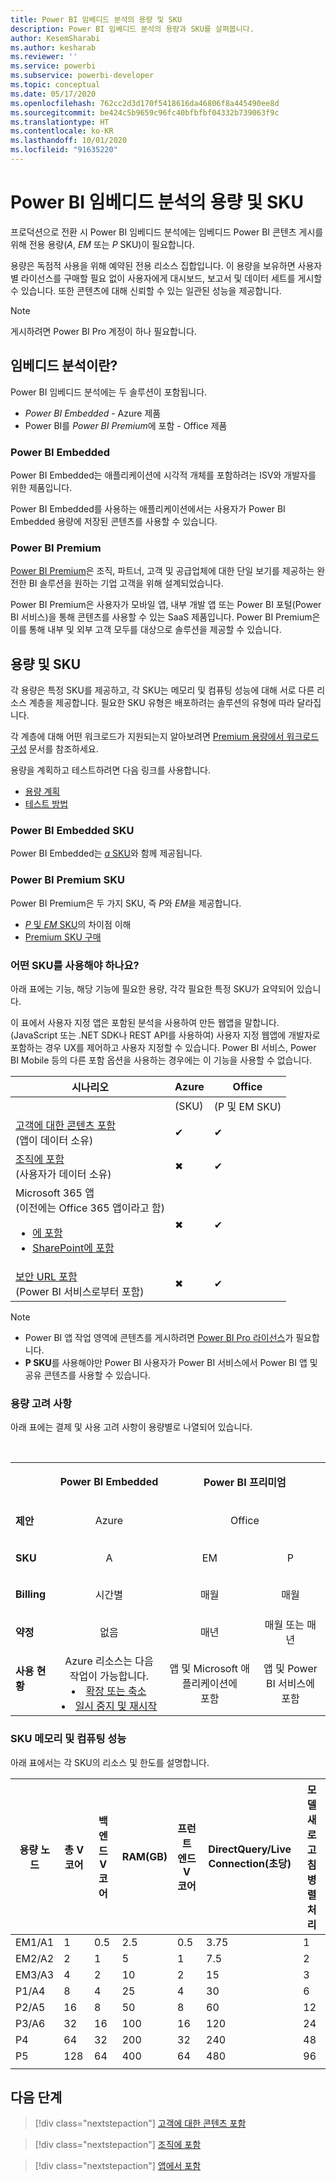```yaml
---
title: Power BI 임베디드 분석의 용량 및 SKU
description: Power BI 임베디드 분석의 용량과 SKU를 살펴봅니다.
author: KesemSharabi
ms.author: kesharab
ms.reviewer: ''
ms.service: powerbi
ms.subservice: powerbi-developer
ms.topic: conceptual
ms.date: 05/17/2020
ms.openlocfilehash: 762cc2d3d170f5418616da46806f8a445490ee8d
ms.sourcegitcommit: be424c5b9659c96fc40bfbfbf04332b739063f9c
ms.translationtype: HT
ms.contentlocale: ko-KR
ms.lasthandoff: 10/01/2020
ms.locfileid: "91635220"
---
```

# <a name="capacity-and-skus-in-power-bi-embedded-analytics"></a>Power BI 임베디드 분석의 용량 및 SKU

프로덕션으로 전환 시 Power BI 임베디드 분석에는 임베디드 Power BI 콘텐츠 게시를 위해 전용 용량(*A*, *EM* 또는 *P* SKU)이 필요합니다.

용량은 독점적 사용을 위해 예약된 전용 리소스 집합입니다. 이 용량을 보유하면 사용자별 라이선스를 구매할 필요 없이 사용자에게 대시보드, 보고서 및 데이터 세트를 게시할 수 있습니다. 또한 콘텐츠에 대해 신뢰할 수 있는 일관된 성능을 제공합니다.

>[!NOTE]
>게시하려면 Power BI Pro 계정이 하나 필요합니다.

## <a name="what-is-embedded-analytics"></a>임베디드 분석이란?

Power BI 임베디드 분석에는 두 솔루션이 포함됩니다.
* *Power BI Embedded*  - Azure 제품
* Power BI를 *Power BI Premium*에 포함  - Office 제품

### <a name="power-bi-embedded"></a>Power BI Embedded

Power BI Embedded는 애플리케이션에 시각적 개체를 포함하려는 ISV와 개발자를 위한 제품입니다.

Power BI Embedded를 사용하는 애플리케이션에서는 사용자가 Power BI Embedded 용량에 저장된 콘텐츠를 사용할 수 있습니다.

### <a name="power-bi-premium"></a>Power BI Premium

[Power BI Premium](../../admin/service-premium-what-is.md)은 조직, 파트너, 고객 및 공급업체에 대한 단일 보기를 제공하는 완전한 BI 솔루션을 원하는 기업 고객을 위해 설계되었습니다.

Power BI Premium은 사용자가 모바일 앱, 내부 개발 앱 또는 Power BI 포털(Power BI 서비스)을 통해 콘텐츠를 사용할 수 있는 SaaS 제품입니다. Power BI Premium은 이를 통해 내부 및 외부 고객 모두를 대상으로 솔루션을 제공할 수 있습니다.

## <a name="capacity-and-skus"></a>용량 및 SKU

각 용량은 특정 SKU를 제공하고, 각 SKU는 메모리 및 컴퓨팅 성능에 대해 서로 다른 리소스 계층을 제공합니다. 필요한 SKU 유형은 배포하려는 솔루션의 유형에 따라 달라집니다.

각 계층에 대해 어떤 워크로드가 지원되는지 알아보려면 [Premium 용량에서 워크로드 구성](../../admin/service-admin-premium-workloads.md) 문서를 참조하세요.

용량을 계획하고 테스트하려면 다음 링크를 사용합니다.
* [용량 계획](embedded-capacity-planning.md)
* [테스트 방법](../../admin/service-premium-capacity-optimize.md#testing-approaches)

### <a name="power-bi-embedded-skus"></a>Power BI Embedded SKU

Power BI Embedded는 [*a* SKU](../../admin/service-admin-premium-purchase.md#purchase-a-skus-for-testing-and-other-scenarios)와 함께 제공됩니다.

### <a name="power-bi-premium-skus"></a>Power BI Premium SKU

Power BI Premium은 두 가지 SKU, 즉 *P*와 *EM*을 제공합니다.
* [*P* 및 *EM* SKU](../../admin/service-premium-what-is.md#subscriptions-and-licensing)의 차이점 이해
* [Premium SKU 구매](../../admin/service-admin-premium-purchase.md)

### <a name="which-sku-should-i-use"></a>어떤 SKU를 사용해야 하나요?

아래 표에는 기능, 해당 기능에 필요한 용량, 각각 필요한 특정 SKU가 요약되어 있습니다.

이 표에서 사용자 지정 앱은 포함된 분석을 사용하여 만든 웹앱을 말합니다. (JavaScript 또는 .NET SDK나 REST API를 사용하여) 사용자 지정 웹앱에 개발자로 포함하는 경우 UX를 제어하고 사용자 지정할 수 있습니다. Power BI 서비스, Power BI Mobile 등의 다른 포함 옵션을 사용하는 경우에는 이 기능을 사용할 수 없습니다.

| 시나리오 | Azure   | Office          |
|----------|---------|-----------------|
|          | (SKU) | (P 및 EM SKU) |
|[고객에 대한 콘텐츠 포함](embed-sample-for-customers.md)</br>(앱이 데이터 소유)     |✔        |✔        |
|[조직에 포함](embed-sample-for-your-organization.md)</br>(사용자가 데이터 소유)     |✖        |✔         |
|Microsoft 365 앱</br>(이전에는 Office 365 앱이라고 함)<ul><li>[에 포함](../../collaborate-share/service-embed-report-microsoft-teams.md)</li><li>[SharePoint에 포함](../../collaborate-share/service-embed-report-spo.md)</li></ul>     |✖        |✔        |
|[보안 URL 포함](../../collaborate-share/service-embed-secure.md)</br>(Power BI 서비스로부터 포함)     |✖        |✔        |

>[!NOTE]
>* Power BI 앱 작업 영역에 콘텐츠를 게시하려면 [Power BI Pro 라이선스](../../admin/service-admin-purchasing-power-bi-pro.md)가 필요합니다.
>* **P SKU**를 사용해야만 Power BI 사용자가 Power BI 서비스에서 Power BI 앱 및 공유 콘텐츠를 사용할 수 있습니다.

### <a name="capacity-considerations"></a>용량 고려 사항

아래 표에는 결제 및 사용 고려 사항이 용량별로 나열되어 있습니다.

</br>
<table>
<tbody>
<tr>
<td></td>
<td style="text-align: center;"><p><strong>Power BI Embedded</strong></p></td>
<td style="text-align: center;" colspan="2"><p><strong>Power BI 프리미엄</strong></p></td>
</tr>
<tr>
<td><p><strong>제안</strong></p></td>
<td style="text-align: center"><p>Azure</p></td>
<td style="text-align: center" colspan="2"><p>Office</p></td>
</tr>
<tr>
<td><p><strong>SKU</strong></p></td>
<td style="text-align: center"><p>A</p></td>
<td style="text-align: center"><p>EM</p></td>
<td style="text-align: center"><p>P</p></td>
</tr>
<tr>
<td><p><strong>Billing</strong></td>
<td style="text-align: center">시간별</td>
<td style="text-align: center">매월</td>
<td style="text-align: center">매월</td>
</tr>
<tr>
<td><p><strong>약정</strong></td>
<td style="text-align: center">없음</td>
<td style="text-align: center">매년</td>
<td style="text-align: center">매월 또는 매년</td>
</tr>
<tr>
<td valign="top"><p><strong>사용 현황</strong></td>
<td style="text-align: center">Azure 리소스는 다음 작업이 가능합니다.<li><a href="azure-pbie-scale-capacity.md">확장 또는 축소</a></li><li><a href="azure-pbie-pause-start.md">일시 중지 및 재시작</a>
</td></li>
<td style="text-align: center">앱 및 Microsoft 애플리케이션에</br> 포함</td>
<td style="text-align: center">앱 및 Power BI 서비스에</br> 포함</td>
</tr>
</tbody>
</table>

### <a name="sku-memory-and-computing-power"></a>SKU 메모리 및 컴퓨팅 성능

아래 표에서는 각 SKU의 리소스 및 한도를 설명합니다.

| 용량 노드 | 총 V 코어 | 백 엔드 V 코어 | RAM(GB) | 프런트 엔드 V 코어 | DirectQuery/Live Connection(초당) | 모델 새로 고침 병렬 처리 |
| --- | --- | --- | --- | --- | --- | --- |
| EM1/A1 | 1 | 0.5 | 2.5 | 0.5 | 3.75 | 1 |
| EM2/A2 | 2 | 1 | 5 | 1 | 7.5 | 2 |
| EM3/A3 | 4 | 2 | 10 | 2 | 15 | 3 |
| P1/A4 | 8 | 4 | 25 | 4 | 30 | 6 |
| P2/A5 | 16 | 8 | 50 | 8 | 60 | 12 |
| P3/A6 | 32 | 16 | 100 | 16 | 120 | 24 |
| P4 | 64 | 32 | 200 | 32 | 240 | 48 |
| P5 | 128 | 64 | 400 | 64 | 480 | 96 |
| | | | | | | |

## <a name="next-steps"></a>다음 단계

> [!div class="nextstepaction"]
>[고객에 대한 콘텐츠 포함](embed-sample-for-customers.md)

> [!div class="nextstepaction"]
>[조직에 포함](embed-sample-for-your-organization.md)

> [!div class="nextstepaction"]
> [앱에서 포함](embed-from-apps.md)